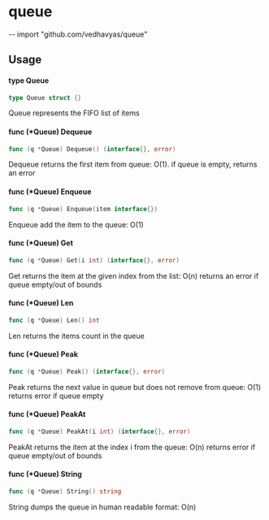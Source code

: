 # queue
--
    import "github.com/vedhavyas/queue"


## Usage

#### type Queue

```go
type Queue struct {}
```

Queue represents the FIFO list of items

#### func (*Queue) Dequeue

```go
func (q *Queue) Dequeue() (interface{}, error)
```
Dequeue returns the first item from queue: O(1). if queue is empty, returns an
error

#### func (*Queue) Enqueue

```go
func (q *Queue) Enqueue(item interface{})
```
Enqueue add the item to the queue: O(1)

#### func (*Queue) Get

```go
func (q *Queue) Get(i int) (interface{}, error)
```
Get returns the item at the given index from the list: O(n) returns an error if
queue empty/out of bounds

#### func (*Queue) Len

```go
func (q *Queue) Len() int
```
Len returns the items count in the queue

#### func (*Queue) Peak

```go
func (q *Queue) Peak() (interface{}, error)
```
Peak returns the next value in queue but does not remove from queue: O(1)
returns error if queue empty

#### func (*Queue) PeakAt

```go
func (q *Queue) PeakAt(i int) (interface{}, error)
```
PeakAt returns the item at the index i from the queue: O(n) returns error if
queue empty/out of bounds

#### func (*Queue) String

```go
func (q *Queue) String() string
```
String dumps the queue in human readable format: O(n)
